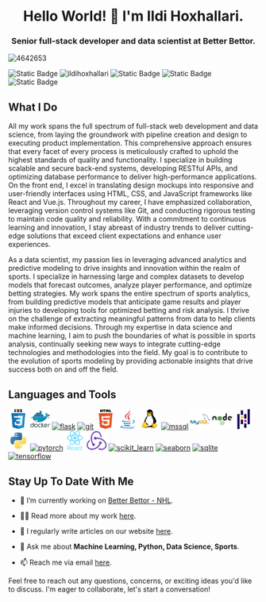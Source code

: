 <h1 align="center">Hello World! 👋 I'm Ildi Hoxhallari.</h1>
<h3 align="center">Senior full-stack developer and data scientist at Better Bettor.</h3>

![4642653](https://github.com/IldiHoxhallari/IldiHoxhallari/assets/112041644/99a1b0fc-a05a-4bd9-9563-d9557970fe2e)

<p align="left">
  <img alt="Static Badge" src="https://img.shields.io/badge/Ildi-Hoxhallari-blue">
  <img src="https://komarev.com/ghpvc/?username=ildihoxhallari&label=Profile%20views&color=0e75b6&style=flat" alt="ildihoxhallari" />
  <img alt="Static Badge" src="https://img.shields.io/badge/Role-Senior_Partner-blue">
  <img alt="Static Badge" src="https://img.shields.io/badge/Member Since-2022-blue">
  <img alt="Static Badge" src="https://img.shields.io/badge/Team-Product_Development-blue">
</p>

## What I Do
All my work spans the full spectrum of full-stack web development and data science, from laying the groundwork with pipeline creation and design to executing product implementation. This comprehensive approach ensures that every facet of every process is meticulously crafted to uphold the highest standards of quality and functionality. I specialize in building scalable and secure back-end systems, developing RESTful APIs, and optimizing database performance to deliver high-performance applications. On the front end, I excel in translating design mockups into responsive and user-friendly interfaces using HTML, CSS, and JavaScript frameworks like React and Vue.js. Throughout my career, I have emphasized collaboration, leveraging version control systems like Git, and conducting rigorous testing to maintain code quality and reliability. With a commitment to continuous learning and innovation, I stay abreast of industry trends to deliver cutting-edge solutions that exceed client expectations and enhance user experiences. 

As a data scientist, my passion lies in leveraging advanced analytics and predictive modeling to drive insights and innovation within the realm of sports. I specialize in harnessing large and complex datasets to develop models that forecast outcomes, analyze player performance, and optimize betting strategies. My work spans the entire spectrum of sports analytics, from building predictive models that anticipate game results and player injuries to developing tools for optimized betting and risk analysis. I thrive on the challenge of extracting meaningful patterns from data to help clients make informed decisions. Through my expertise in data science and machine learning, I aim to push the boundaries of what is possible in sports analysis, continually seeking new ways to integrate cutting-edge technologies and methodologies into the field. My goal is to contribute to the evolution of sports modeling by providing actionable insights that drive success both on and off the field.

## Languages and Tools
<p align="left">
  <a href="https://www.w3schools.com/css/" target="_blank" rel="noreferrer"> <img src="https://raw.githubusercontent.com/devicons/devicon/master/icons/css3/css3-original-wordmark.svg" alt="css3" width="40" height="40"/></a>
  <a href="https://www.docker.com/" target="_blank" rel="noreferrer"> <img src="https://raw.githubusercontent.com/devicons/devicon/master/icons/docker/docker-original-wordmark.svg" alt="docker" width="40" height="40"/></a>
  <a href="https://flask.palletsprojects.com/" target="_blank" rel="noreferrer"> <img src="https://www.vectorlogo.zone/logos/pocoo_flask/pocoo_flask-icon.svg" alt="flask" width="40" height="40"/></a> 
  <a href="https://git-scm.com/" target="_blank" rel="noreferrer"> <img src="https://www.vectorlogo.zone/logos/git-scm/git-scm-icon.svg" alt="git" width="40" height="40"/></a>
  <a href="https://www.w3.org/html/" target="_blank" rel="noreferrer"> <img src="https://raw.githubusercontent.com/devicons/devicon/master/icons/html5/html5-original-wordmark.svg" alt="html5" width="40" height="40"/></a> 
  <a href="https://www.java.com" target="_blank" rel="noreferrer"> <img src="https://raw.githubusercontent.com/devicons/devicon/master/icons/java/java-original.svg" alt="java" width="40" height="40"/></a>
  <a href="https://www.linux.org/" target="_blank" rel="noreferrer"> <img src="https://raw.githubusercontent.com/devicons/devicon/master/icons/linux/linux-original.svg" alt="linux" width="40" height="40"/></a>
  <a href="https://www.microsoft.com/en-us/sql-server" target="_blank" rel="noreferrer"> <img src="https://www.svgrepo.com/show/303229/microsoft-sql-server-logo.svg" alt="mssql" width="40" height="40"/></a>
  <a href="https://www.mysql.com/" target="_blank" rel="noreferrer"> <img src="https://raw.githubusercontent.com/devicons/devicon/master/icons/mysql/mysql-original-wordmark.svg" alt="mysql" width="40" height="40"/></a>
  <a href="https://nodejs.org" target="_blank" rel="noreferrer"> <img src="https://raw.githubusercontent.com/devicons/devicon/master/icons/nodejs/nodejs-original-wordmark.svg" alt="nodejs" width="40" height="40"/></a>
  <a href="https://pandas.pydata.org/" target="_blank" rel="noreferrer"> <img src="https://raw.githubusercontent.com/devicons/devicon/2ae2a900d2f041da66e950e4d48052658d850630/icons/pandas/pandas-original.svg" alt="pandas" width="40" height="40"/></a>
  <a href="https://www.python.org" target="_blank" rel="noreferrer"> <img src="https://raw.githubusercontent.com/devicons/devicon/master/icons/python/python-original.svg" alt="python" width="40" height="40"/></a>
  <a href="https://pytorch.org/" target="_blank" rel="noreferrer"> <img src="https://www.vectorlogo.zone/logos/pytorch/pytorch-icon.svg" alt="pytorch" width="40" height="40"/></a>
  <a href="https://reactjs.org/" target="_blank" rel="noreferrer"> <img src="https://raw.githubusercontent.com/devicons/devicon/master/icons/react/react-original-wordmark.svg" alt="react" width="40" height="40"/></a>
  <a href="https://redux.js.org" target="_blank" rel="noreferrer"> <img src="https://raw.githubusercontent.com/devicons/devicon/master/icons/redux/redux-original.svg" alt="redux" width="40" height="40"/></a>
  <a href="https://scikit-learn.org/" target="_blank" rel="noreferrer"> <img src="https://upload.wikimedia.org/wikipedia/commons/0/05/Scikit_learn_logo_small.svg" alt="scikit_learn" width="40" height="40"/></a> 
  <a href="https://seaborn.pydata.org/" target="_blank" rel="noreferrer"> <img src="https://seaborn.pydata.org/_images/logo-mark-lightbg.svg" alt="seaborn" width="40" height="40"/></a> 
  <a href="https://www.sqlite.org/" target="_blank" rel="noreferrer"> <img src="https://www.vectorlogo.zone/logos/sqlite/sqlite-icon.svg" alt="sqlite" width="40" height="40"/></a>
  <a href="https://www.tensorflow.org" target="_blank" rel="noreferrer"> <img src="https://www.vectorlogo.zone/logos/tensorflow/tensorflow-icon.svg" alt="tensorflow" width="40" height="40"/></a>
</p>

## Stay Up To Date With Me


- 🔭 I’m currently working on [Better Bettor - NHL](http://betterbettorpicks.github.io).

- 👨‍💻 Read more about my work [here](http://betterbettorpicks.github.io).

- 📝 I regularly write articles on our website [here](http://betterbettorpicks.github.io).

- 💬 Ask me about **Machine Learning, Python, Data Science, Sports**.

- 📫 Reach me via email [here](mailto:hoxhallari_ildi@outlook.com).

Feel free to reach out any questions, concerns, or exciting ideas you'd like to discuss. I'm eager to collaborate, let's start a conversation!
